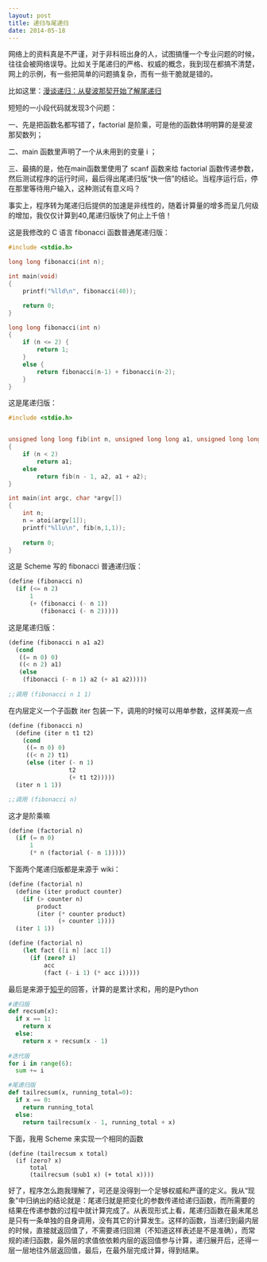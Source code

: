 ```yaml
---
layout: post
title: 递归与尾递归
date: 2014-05-18
---
```


网络上的资料真是不严谨，对于非科班出身的人，试图搞懂一个专业问题的时候，往往会被网络误导。比如关于尾递归的严格、权威的概念，我到现在都搞不清楚，网上的示例，有一些把简单的问题搞复杂，而有一些干脆就是错的。

比如这里：[漫谈递归：从斐波那契开始了解尾递归](http://www.nowamagic.net/librarys/veda/detail/2325)

短短的一小段代码就发现3个问题：  

一、先是把函数名都写错了，factorial 是阶乘，可是他的函数体明明算的是斐波那契数列；

二、main 函数里声明了一个从未用到的变量 i ；

三、最搞的是，他在main函数里使用了 scanf 函数来给 factorial 函数传递参数，然后测试程序的运行时间，最后得出尾递归版“快一倍”的结论。当程序运行后，停在那里等待用户输入，这种测试有意义吗？

事实上，程序转为尾递归后提供的加速是非线性的，随着计算量的增多而呈几何级的增加，我仅仅计算到40,尾递归版快了何止上千倍！

这是我修改的 C 语言 fibonacci 函数普通尾递归版：

```c
#include <stdio.h>

long long fibonacci(int n);

int main(void)
{
    printf("%lld\n", fibonacci(40));

    return 0;
}

long long fibonacci(int n)
{
    if (n <= 2) {
        return 1;
    }
    else {
        return fibonacci(n-1) + fibonacci(n-2);
    }
}
```

这是尾递归版：

```c
#include <stdio.h>


unsigned long long fib(int n, unsigned long long a1, unsigned long long a2)
{
    if (n < 2)
        return a1;
    else
        return fib(n - 1, a2, a1 + a2);
}

int main(int argc, char *argv[])
{
    int n;
    n = atoi(argv[1]);
    printf("%llu\n", fib(n,1,1));
    
    return 0;
}
```

这是 Scheme 写的 fibonacci 普通递归版：

```scheme
(define (fibonacci n)
  (if (<= n 2)
      1
      (+ (fibonacci (- n 1))
         (fibonacci (- n 2)))))

```

这是尾递归版：

```scheme
(define (fibonacci n a1 a2)
  (cond
   ((= n 0) 0)
   ((< n 2) a1)
   (else
    (fibonacci (- n 1) a2 (+ a1 a2)))))
    
;;调用 (fibonacci n 1 1)
```

在内层定义一个子函数 iter 包装一下，调用的时候可以用单参数，这样美观一点

```scheme
(define (fibonacci n)
  (define (iter n t1 t2)
    (cond
     ((= n 0) 0)
     ((< n 2) t1)
     (else (iter (- n 1)
                 t2
                 (+ t1 t2)))))
  (iter n 1 1))

;;调用 (fibonacci n)
```

这才是阶乘嘛

```scheme
(define (factorial n)
  (if (= n 0)
      1
      (* n (factorial (- n 1)))))
```

下面两个尾递归版都是来源于 wiki：

```scheme
(define (factorial n)
  (define (iter product counter)
    (if (> counter n)
        product
        (iter (* counter product)
              (+ counter 1))))
  (iter 1 1))
```

```scheme
(define (factorial n)
    (let fact ([i n] [acc 1])
      (if (zero? i)
          acc
          (fact (- i 1) (* acc i)))))
```

最后是来源于[知乎](http://www.zhihu.com/question/20761771/answer/19996299)的回答，计算的是累计求和，用的是Python

```python
#递归版
def recsum(x):
  if x == 1:
    return x
  else:
    return x + recsum(x - 1)
    
#迭代版
for i in range(6):
  sum += i

#尾递归版
def tailrecsum(x, running_total=0):
  if x == 0:
    return running_total
  else:
    return tailrecsum(x - 1, running_total + x)
```

下面，我用 Scheme 来实现一个相同的函数

```
(define (tailrecsum x total)
  (if (zero? x)
      total
      (tailrecsum (sub1 x) (+ total x))))
```

好了，程序怎么跑我理解了，可还是没得到一个足够权威和严谨的定义。我从“现象”中归纳出的结论就是：尾递归就是把变化的参数传递给递归函数，而所需要的结果在传递参数的过程中就计算完成了。从表现形式上看，尾递归函数在最末尾总是只有一条单独的自身调用，没有其它的计算发生。这样的函数，当递归到最内层的时候，直接就返回值了，不需要递归回溯（不知道这样表述是不是准确），而常规的递归函数，最外层的求值依依赖内层的返回值参与计算，递归展开后，还得一层一层地往外层返回值，最后，在最外层完成计算，得到结果。
